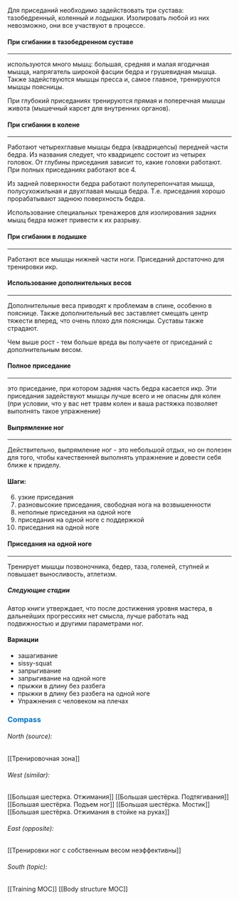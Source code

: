 Для приседаний необходимо задействовать три сустава: тазобедренный, коленный и лодышки. Изолировать любой из них невозможно, они все участвуют в процессе.

#### При сгибании в тазобедренном суставе
___
используются много мышц: большая, средняя и малая ягодичная мышца, напрягатель широкой фасции бедра и грушевидная мышца. Также задействуются мышцы пресса и, самое главное, тренируются мышцы поясницы.

При глубокий приседаниях тренируются прямая и поперечная мышцы живота (мышечный карсет для внутренних органов).

#### При сгибании в колене
___
Работают четырехглавые мышцы бедра  (квадрицепсы) передней части бедра. Из названия следует, что квадрицепс состоит из четырех головок. От глубины приседания зависит то, какие головки работают. При полных приседаниях работают все 4.

Из задней поверхности бедра работают полуперепончатая мышца, полусухожильная и двухглавая мышца бедра. Т.е. приседания хорошо прорабатывают заднюю поверхность бедра. 

Использование специальных тренажеров для изолирования задних мышц бедра может привести к их разрыву. 

#### При сгибании в лодышке
___
Работают все мышцы нижней части ноги. Приседаний достаточно для тренировки икр.

#### Использование дополнительных весов
___
Дополнительные веса приводят к проблемам в спине, особенно в пояснице. Также дополнительный вес заставляет смещать центр тяжести вперед, что очень плохо для поясницы. Суставы также страдают.

Чем выше рост - тем больше вреда вы получаете от приседаний с дополнительным весом.

#### Полное приседание
___
это приседание, при котором задняя часть бедра касается икр. Эти приседания задействуют мышцы лучше всего и не опасны для колен (при условии, что у вас нет травм колен и ваша растяжка позволяет выполнять такое упражнение)

#### Выпрямление ног
___
Действительно, выпрямление ног - это небольшой отдых, но он полезен для того, чтобы качественней выполнять упражнение и довести себя ближе к приделу.

#### Шаги:
6) узкие приседания
7) разновысокие приседания, свободная нога на возвышенности
8) неполные приседания на одной ноге
9) приседания на одной ноге с поддержкой
10) приседания на одной ноге

#### Приседания на одной ноге
___
Тренирует мышцы позвоночника, бедер, таза, голеней, ступней и повышает выносливость, атлетизм.

##### Следующие стадии
Автор книги утверждает, что после достижения уровня мастера, в дальнейших прогрессиях нет смысла, лучше работать над подвижностью и другими параметрами ног.

#### Вариации
- зашагивание
- sissy-squat
- запрыгивание
- запрыгивание на одной ноге
- прыжки в длину без разбега
- прыжки в длину без разбега на одной ноге
- Упражнения с человеком на плечах


### <span style="color:#0070c0">Compass</span>
###### North (source):
[[Тренировочная зона]]

###### West (similar):
[[Большая шестерка. Отжимания]]
[[Большая шестёрка. Подтягивания]]
[[Большая шестёрка. Подъем ног]]
[[Большая шестёрка. Мостик]]
[[Большая шестёрка. Отжимания в стойке на руках]]


###### East (opposite):
[[Тренировки ног с собственным весом неэффективны]]

###### South (topic):
[[Training MOC]]
[[Body structure MOC]]